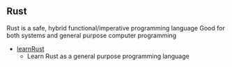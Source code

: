 ## Rust
Rust is a safe, hybrid functional/imperative programming language
Good for both systems and general purpose computer programming
* [learnRust](learnRust)
  * Learn Rust as a general purpose programming language
